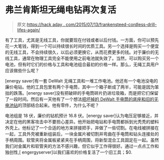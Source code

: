 # 弗兰肯斯坦无绳电钻再次复活

> 原文:[https://hack aday . com/2015/07/13/frankensteed-cordless-drill-lifes-again/](https://hackaday.com/2015/07/13/frankensteined-cordless-drill-lives-again/)

有了工具，尤其是无线工具，你就要现在付钱或者以后付钱。一方面，你可以预先花一大笔钱，得到一个可以持续很长时间的优质工具。另一个选择是购买一个便宜的无线工具，不会持续很久，以后必须更换它，从而花费更多的钱。对于廉价的无线工具，通常在物理工具完全不能使用之前电池就失效了。当然，可以购买另一个电池，但有时它们的价格与工具和电池组合最初的价格一样。那么，无绳工具用户应该做些什么呢？

[energy saver]有一套 DeWalt 无绳工具和一堆工作电池。他还有一个电池没电的廉价电钻。他的工具包里有两个手电筒，其中一个箱子断成了两半，可能是因为笨拙的跌落。[energy saver]没有把破碎的手电筒碎片扔进垃圾箱，而是把它们保留了一段时间。然后有一天他有了一个想法[把坏掉的 DeWalt 手电筒的底座和旧的无电池钻](http://www.instructables.com/id/BATTERY-RETROFIT-FOR-CORDLESS-TOOLS/?ALLSTEPS)的顶部结合起来。他有零件，为什么不呢？

电池组是 18 伏，廉价的钻机预计 16.8 伏。[energy saver]认为电压足够接近，并决定在他的黑客攻击中不要担心差异。他开始把电钻和手电筒都拆到光秃秃的塑料外壳上。他标记了一个合适的地方来拼接把手，并做了一些切割。在电线被拼接在一起，工具外壳被重新组装后，一块金属片被切割并弯曲在手电筒和钻头连接处的手柄周围。软管夹将金属板紧紧夹在手柄周围，将新型混合工具固定在一起。虽然我们对金属片和软管夹的方法不感兴趣，但它似乎工作得很好。通过一点点工作和独创性,[ engergyserver]以我们喜欢的价格复活了一个旧工具；$0.